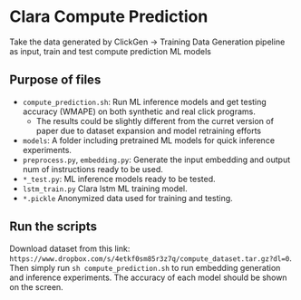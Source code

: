# Clara Compute Prediction

Take the data generated by ClickGen -> Training Data Generation pipeline as input, train and test compute prediction
ML models

## Purpose of files

* `compute_prediction.sh`: Run ML inference models and get testing accuracy (WMAPE) on both synthetic and real click programs.
    * The results could be slightly different from the curret version of paper due to dataset expansion and model retraining efforts
* `models`: A folder including pretrained ML models for quick inference experiments.
* `preprocess.py`, `embedding.py`: Generate the input embedding and output num of instructions ready to be used. 
* `*_test.py`: ML inference models ready to be tested.
* `lstm_train.py` Clara lstm ML training model.
* `*.pickle` Anonymized data used for training and testing.   

## Run the scripts

Download dataset from this link: `https://www.dropbox.com/s/4etkf0sm85r3z7q/compute_dataset.tar.gz?dl=0`.
Then simply run `sh compute_prediction.sh` to run embedding generation and inference experiments.
The accuracy of each model should be shown on the screen.

